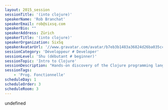 ```yaml
---
layout: 2015_session
sessionTitle: '(into clojure)'
speakerName: 'Rob Branchat'
speakerEmail: rob@sixsq.com
speakerBio: ""
speakerAddress: Zürich
speakerTitle: '(into clojure)'
speakerOrganization: SixSq
speakerAvatarUrl: '//www.gravatar.com/avatar/b7eb3b1483a36824d26ba035ccc3ea4f?size=200&default=mm'
sessionCategory: 'Développeur # Developer'
sessionLevel: 'Shu (débutant # beginner)'
sessionTopic: 'Intro to Clojure'
sessionDescription: "Hands-on discovery of the Clojure programming language for developers, i.e. REPL instead of slides. No previous knowledge of the language is required.\n"
sessionTags:
    - 'Prog. Fonctionnelle'
scheduleDay: 1
scheduleOrder: 3
scheduleRoom: 3
---
```


undefined
